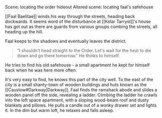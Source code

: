 Scene: locating the order hideout
Altered scene: locating faal's safehouse

[[Faal Baelitae]] winds his way through the streets, heading back dockwards.
It seems word of the disturbance at [[Kolar Tarryst]]'s house has got out as there are guards from various groups combing the streets, all heading up the hill.

Faal keeps to the shadows and eventually leaves the district. 

>"I shouldn't head straight to the Order. Let's wait for the heat to die down and go there tomorrow."
He thinks to himself.

He tries to find his old safehouse - a small apartment he kept for himself back when he was here more often.

It's very easy to find, he knows this part of the city well. To the east of the city is a small shanty-town of wooden buildings and huts known as the [[Caustow#Darkway|Darkway]]. Faal finds the ramshack abode and slides a wooden panel off the side, revealing a ladder. Climbing the ladder he crawls into the loft space apartment, with a sloping wood-beam roof and dusty blankets and pillows.
He pulls a candle out of a wonky drawer set and lights it. In the dim but warm loft, he relaxes and falls asleep.

